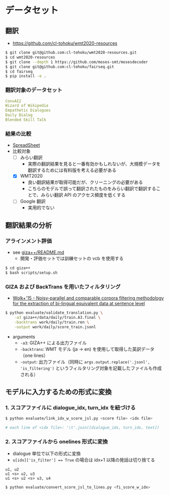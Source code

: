 # データセット

## 翻訳

- https://github.com/cl-tohoku/wmt2020-resources

```bash
$ git clone git@github.com:cl-tohoku/wmt2020-resources.git
$ cd wmt2020-resources
$ git clone --depth 1 https://github.com/moses-smt/mosesdecoder
$ git clone git@github.com:cl-tohoku/fairseq.git
$ cd fairseq
$ pip install -e .
```

### 翻訳対象のデータセット

```yaml
ConvAI2
Wizard of Wikipedia
Empathetic Dialogues
Daily Dialog
Blended Skill Talk
```

### 結果の比較

- [SpreadSheet](https://docs.google.com/spreadsheets/d/1dTLrkvn7rd5X4J4SoyXqxK08opgIdCx5rn4fjVHdRWQ/edit#gid=1898375196)
- 比較対象
  - [ ] みらい翻訳
    - 実際の翻訳結果を見ると一番有効かもしれないが、大規模データを翻訳するためには有料版を考える必要がある
  - [x] WMT2020
    - 良い翻訳結果が取得可能だが、クリーニングの必要がある
    - こちらのモデルで誤って翻訳されたものをみらい翻訳で翻訳することで、みらい翻訳 API のアクセス頻度を低くする
  - [ ] Google 翻訳
    - 実用的でない


## 翻訳結果の分析

### アラインメント評価
- see [giza++/README.md](./giza++/README.md)
  - 開発・評価セットでは訓練セットの vcb を使用する

```bash
$ cd giza++
$ bash scripts/setup.sh
```

### GIZA および BackTrans を用いたフィルタリング
- [Wolk+'15 - Noisy-parallel and comparable corpora filtering methodology for the extraction of bi-lingual equivalent data at sentence level](https://arxiv.org/abs/1510.04500)

```bash
$ python evaluate/validate_translation.py \
    -a3 giza++/data/daily/train.A3.final \
    -backtrans work/daily/train.ren \
    -output work/daily/score_train.jsonl
```

- arguments
  - `-a3`: GIZA++ による出力ファイル
  - `-backtrans`: WMT モデル (ja -> en) を使用して取得した英訳データ（one lines） 
  - `-output`: 出力ファイル（同時に `args.output.replace('.jsonl', 'is_filtering')` というフィルタリング対象を記載したファイルも作成される）


## モデルに入力するための形式に変換

### 1. スコアファイルに dialogue\_idx, turn\_idx を紐づける

```bash
$ python evaluate/link_idx_w_score_jsl.py <score file> <idx file>

# each line of <idx file>: '\t'.join([dialogue_idx, turn_idx, text])
```

### 2. スコアファイルから onelines 形式に変換
- dialogue 単位で以下の形式に変換
- `u[idx]['is_filter'] == True` の場合は idx+1 以降の発話は切り捨てる
```
u1, u2
u1 <s> u2, u3
u1 <s> u2 <s> u3, u4
```


```bash
$ python evaluate/convert_score_jsl_to_lines.py <fi_score_w_idx>
```

